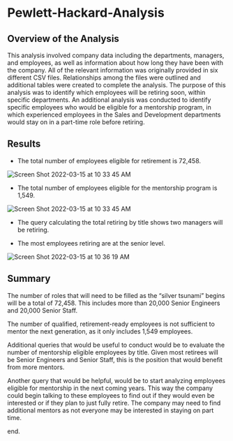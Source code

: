 # Pewlett-Hackard-Analysis

## Overview of the Analysis

This analysis involved company data including the departments, managers, and employees, as well as information about how long they have been with the company. All of the relevant information was originally provided in six different CSV files. Relationships among the files were outlined and additional tables were created to complete the analysis. The purpose of this analysis was to identify which employees will be retiring soon, within specific departments. An additional analysis was conducted to identify specific employees who would be eligible for a mentorship program, in which experienced employees in the Sales and Development departments would stay on in a part-time role before retiring.

## **Results**
 
- The total number of employees eligible for retirement is 72,458.

![Screen Shot 2022-03-15 at 10 33 45 AM](https://user-images.githubusercontent.com/98051208/158405888-12dfe5da-a728-4e0e-adee-507e19cddeb7.png)

- The total number of employees eligible for the mentorship program is 1,549.

![Screen Shot 2022-03-15 at 10 33 45 AM](https://user-images.githubusercontent.com/98051208/158406041-e593e282-2488-40cb-ba1d-c63b94770462.png)

- The query calculating the total retiring by title shows two managers will be retiring.

- The most employees retiring are at the senior level. 

![Screen Shot 2022-03-15 at 10 36 19 AM](https://user-images.githubusercontent.com/98051208/158406239-7db40b27-c49a-4fe1-a871-b6ab638f775c.png)

## **Summary**
The number of roles that will need to be filled as the “silver tsunami” begins will be a total of 72,458. This includes more than 20,000 Senior Engineers and 20,000 Senior Staff. 

The number of qualified, retirement-ready employees is not sufficient to mentor the next generation, as it only includes 1,549 employees. 

Additional queries that would be useful to conduct would be to evaluate the number of mentorship eligible employees by title. Given most retirees will be Senior Engineers and Senior Staff, this is the position that would benefit from more mentors.

Another query that would be helpful, would be to start analyzing employees eligible for mentorship in the next coming years. This way the company could begin talking to these employees to find out if they would even be interested or if they plan to just fully retire. The company may need to find additional mentors as not everyone may be interested in staying on part time. 

end.

